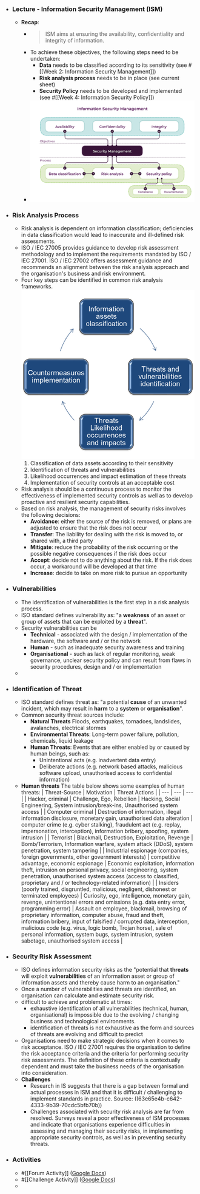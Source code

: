 - ### Lecture - Information Security Management (ISM)
	- **Recap**:
		- > ISM aims at ensuring the availability, confidentiality and integrity of information.
		- To achieve these objectives, the following steps need to be undertaken:
			- **Data** needs to be classified according to its sensitivity (see #[[Week 2: Information Security Management]])
			- **Risk analysis process** needs to be in place (see current sheet)
			- **Security Policy** needs to be developed and implemented (see #[[Week 4: Information Security Policy]])
		- ![information-security-managemet.png](../assets/information-security-managemet_1676038715950_0.png)
- ### Risk Analysis Process
	- Risk analysis is dependent on information classification; deficiencies in data classification would lead to inaccurate and ill-defined risk assessments.
	- ISO / IEC 27005 provides guidance to develop risk assessment methodology and to implement the requirements mandated by ISO / IEC 27001. ISO / IEC 27002 offers assessment guidance and recommends an alignment between the risk analysis approach and the organisation's business and risk environment.
	- Four key steps can be identified in common risk analysis frameworks.
	  ![risk-analysis-framework.png](../assets/risk-analysis-framework_1676039006342_0.png)
	  1. Classification of data assets according to their sensitivity
	  2. Identification of threats and vulnerabilities
	  3. Likelihood occurrences and impact estimation of these threats
	  4. Implementation of security controls at an acceptable cost
	- Risk analysis should be a continuous process to monitor the effectiveness of implemented security controls as well as to develop proactive and resilient security capabilities.
	- Based on risk analysis, the management of security risks involves the following decisions:
		- **Avoidance**: either the source of the risk is removed, or plans are adjusted to ensure that the risk does not occur
		- **Transfer**: The liability for dealing with the risk is moved to, or shared with, a third party
		- **Mitigate**: reduce the probability of the risk occurring or the possible negative consequences if the risk does occur
		- **Accept**: decide not to do anything about the risk. If the risk does occur, a workaround will be developed at that time
		- **Increase**: decide to take on more risk to pursue an opportunity
- ### Vulnerabilities
	- The identification of vulnerabilities is the first step in a risk analysis process.
	- ISO standard defines vulnerability as: "a **weakness** of an asset or group of assets that can be exploited by a **threat**".
	- Security vulnerabilities can be
		- **Technical** - associated with the design / implementation of the hardware, the software and / or the network
		- **Human** - such as inadequate security awareness and training
		- **Organisational** - such as lack of regular monitoring, weak governance, unclear security policy and can result from flaws in security procedures, design and / or implementation
	-
- ### Identification of Threat
	- ISO standard defines threat as: "a potential **cause** of an unwanted incident, which may result in **harm** to a **system** or **organisation**".
	- Common security threat sources include:
		- **Natural Threats** Floods, earthquakes, tornadoes, landslides, avalanches, electrical stormes
		- **Environmental Threats**: Long-term power failure, pollution, chemicals, liquid leakage
		- **Human Threats**: Events that are either enabled by or caused by human beings, such as:
			- Unintentional acts (e.g. inadvertent data entry)
			- Deliberate actions (e.g. network based attacks, malicious software upload, unauthorised access to confidential information)
	- **Human threats**
	  The table below shows some examples of human threats:
	  | Threat-Source | Motivation | Threat Actions |
	  | --- | --- | --- |
	  | Hacker, criminal | Challenge, Ego, Rebellion | Hacking, Social Engineering, System intrusion/break-ins, Unauthorised system access |
	  | Computer criminal | Destruction of information, illegal information disclosure, monetary gain, unauthorised data alteration | computer crime (e.g. cyber stalking), fraudulent act (e.g. replay, impersonation, interception), information bribery, spoofing, system intrusion |
	  | Terrorist | Blackmail, Destruction, Exploitation, Revenge | Bomb/Terrorism, Information warfare, system attack (DDoS), system penetration, system tampering |
	  | Industrial espionage (companies, foreign governments, other government interests) | competitive advantage, economic espionage | Economic exploitation, information theft, intrusion on personal privacy, social engineering, system penetration, unauthorised system access (access to classified, proprietary and / or technology-related information) |
	  | Insiders (poorly trained, disgruntled, malicious, negligent, dishonest or terminated employees) | Curiosity, ego, intelligence, monetary gain, revenge, unintentional errors and omissions (e.g. data entry error, programming error) | Assault on employee, blackmail, browsing of proprietary information, computer abuse, fraud and theft, information bribery, input of falsified / corrupted data, interception, malicious code (e.g. virus, logic bomb, Trojan horse), sale of personal information, system bugs, system intrusion, system sabotage, unauthorised system access |
- ### Security Risk Assessment
	- ISO defines information security risks as the "potential that **threats** will exploit **vulnerabilities** of an information asset or group of information assets and thereby cause harm to an organisation."
	- Once a number of vulnerabilities and threats are identified, an organisation can calculate and estimate security risk.
	- difficult to achieve and problematic at times:
		- exhaustive identification of all vulnerabilities (technical, human, organisational) is impossible due to the evolving / changing business and technological environments.
		- identification of threats is not exhaustive as the form and sources of threats are evolving and difficult to predict
	- Organisations need to make strategic decisions when it comes to risk acceptance. ISO / IEC 27001 requires the organisation to define the risk acceptance criteria and the criteria for performing security risk assessments. The definition of these criteria is contextually dependent and must take the business needs of the organisation into consideration.
	- **Challenges**
		- Research in IS suggests that there is a gap between formal and actual processes in ISM and that it is difficult / challenging to implement standards in practice. Source: ((63e65e4b-c642-4333-9b39-70cdc5bfb70b))
		- Challenges associated with security risk analysis are far from resolved. Surveys reveal a poor effectiveness of ISM processes and indicate that organisations experience difficulties in assessing and managing their security risks, in implementing appropriate security controls, as well as in preventing security threats.
- ### Activities
	- #[[Forum Activity]] ([Google Docs](https://docs.google.com/document/d/194mtwoydFvTI5nNkHsmHtd6QWV-9rWD3P0w26c4GwcE/edit))
	- #[[Challenge Activity]] ([Google Docs](https://docs.google.com/document/d/1SCXLOignUnrufsUFplIZzmF9hsGBKTYr4f95eJTQIYg/edit))
	-